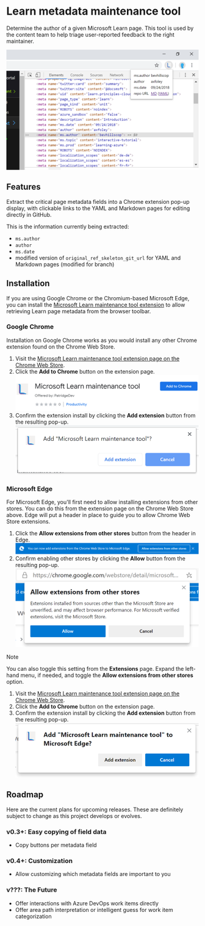 # Learn metadata maintenance tool

Determine the author of a given Microsoft Learn page. This tool is used by the content team to help triage user-reported feedback to the right maintainer.

![Screenshot showing the Microsoft Learn maintenance tool Chrome extension with a page's metadata loaded.](media/extension-screenshot-large-v0.2.5.png)

## Features

Extract the critical page metadata fields into a Chrome extension pop-up display, with clickable links to the YAML and Markdown pages for editing directly in GitHub.

This is the information currently being extracted:

* `ms.author`
* `author`
* `ms.date`
* modified version of `original_ref_skeleton_git_url` for YAML and Markdown pages (modified for branch)

## Installation

If you are using Google Chrome or the Chromium-based Microsoft Edge, you can install the [Microsoft Learn maintenance tool extension](https://chrome.google.com/webstore/detail/microsoft-learn-maintenan/kagphmnlicelfcbbhhmgjcpgnbponlda) to allow retrieving Learn page metadata from the browser toolbar.

### Google Chrome

Installation on Google Chrome works as you would install any other Chrome extension found on the Chrome Web Store.

1. Visit the [Microsoft Learn maintenance tool extension page on the Chrome Web Store](https://chrome.google.com/webstore/detail/microsoft-learn-maintenan/kagphmnlicelfcbbhhmgjcpgnbponlda).
1. Click the **Add to Chrome** button on the extension page.
    ![Screenshot of Microsoft Learn maintenance tool Chrome extension page](media/chrome-extension-page-add-to-chrome.png)
1. Confirm the extension install by clicking the **Add extension** button from the resulting pop-up.
    ![Screenshot of pop-up prompt confirming Chrome extension install](media/chrome-confirm-extension-install.png)

### Microsoft Edge

For Microsoft Edge, you'll first need to allow installing extensions from other stores. You can do this from the extension page on the Chrome Web Store above. Edge will put a header in place to guide you to allow Chrome Web Store extensions.

1. Click the **Allow extensions from other stores** button from the header in Edge.
    ![Screenshot of the top bar added to the Chrome Web Store by Microsoft Edge stating, "You can now add extensions from the Chrome Web Store to Microsoft Edge"](media/edge-install-chrome-extension-bar.png)
1. Confirm enabling other stores by clicking the **Allow** button from the resulting pop-up.
    ![Screenshot of the pop-up alert shown when asking Edge to allow extensions from other stores](media/edge-confirm-allow-other-stores.png)

> [!NOTE]
> You can also toggle this setting from the **Extensions** page. Expand the left-hand menu, if needed, and toggle the **Allow extensions from other stores** option.

1. Visit the [Microsoft Learn maintenance tool extension page on the Chrome Web Store](https://chrome.google.com/webstore/detail/microsoft-learn-maintenan/kagphmnlicelfcbbhhmgjcpgnbponlda).
1. Click the **Add to Chrome** button on the extension page.
1. Confirm the extension install by clicking the **Add extension** button from the resulting pop-up.
    ![Screenshot of pop-up prompt confirming Chrome extension install](media/edge-confirm-extension-install.png)

## Roadmap

Here are the current plans for upcoming releases. These are definitely subject to change as this project develops or evolves.

### v0.3+: Easy copying of field data

* Copy buttons per metadata field

### v0.4+: Customization

* Allow customizing which metadata fields are important to you

### v???: The Future

* Offer interactions with Azure DevOps work items directly
* Offer area path interpretation or intelligent guess for work item categorization
